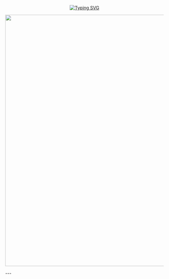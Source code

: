 <p align="center">
<a href="https://git.io/typing-svg"><img src="https://readme-typing-svg.demolab.com?font=Fira+Code&weight=700&size=40&pause=1000&color=F72C20&width=435&height=60&lines=Created+by+MIRA;Version+2.0.0;MIRA-XD" alt="Typing SVG" /></a>
</p>
<p align="center">
<p align="center">
  <img src="https://files.catbox.moe/odekje.jpg" width="800"/>
</p>
---
